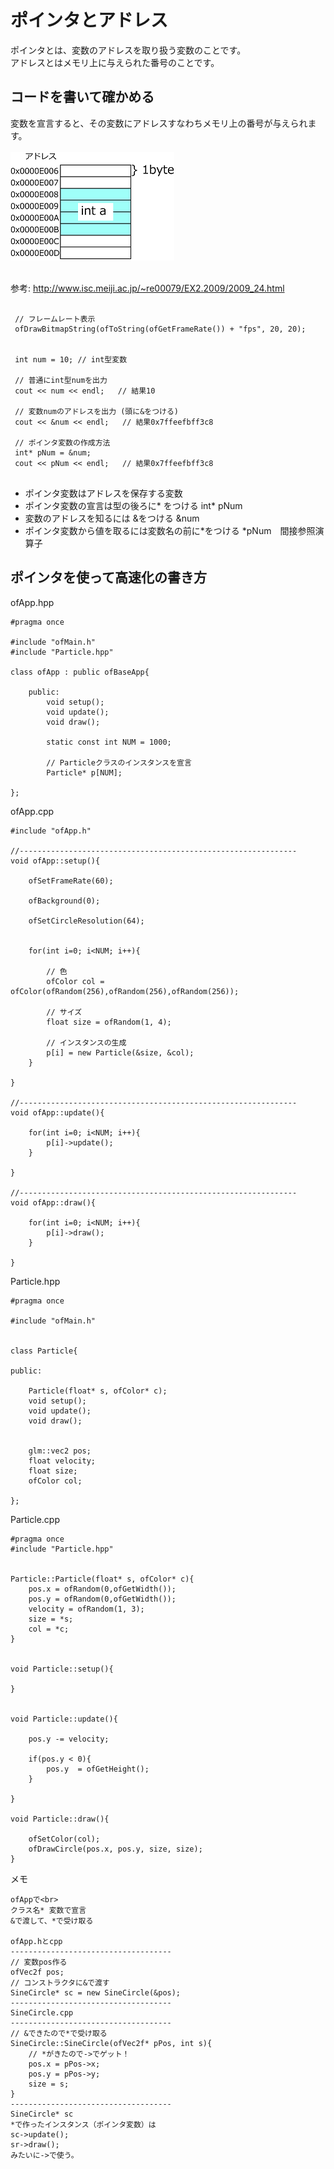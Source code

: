 # ポインタとアドレス
ポインタとは、変数のアドレスを取り扱う変数のことです。<br>
アドレスとはメモリ上に与えられた番号のことです。<br>

## コードを書いて確かめる
変数を宣言すると、その変数にアドレスすなわちメモリ上の番号が与えられます。<br>
<br>
<img src="images/pointa.png">
<br>
<br>

参考:
http://www.isc.meiji.ac.jp/~re00079/EX2.2009/2009_24.html

```

 // フレームレート表示
 ofDrawBitmapString(ofToString(ofGetFrameRate()) + "fps", 20, 20);


 int num = 10; // int型変数

 // 普通にint型numを出力
 cout << num << endl;   // 結果10

 // 変数numのアドレスを出力 (頭に&をつける)
 cout << &num << endl;   // 結果0x7ffeefbff3c8

 // ポインタ変数の作成方法
 int* pNum = &num;
 cout << pNum << endl;   // 結果0x7ffeefbff3c8
 

```



- ポインタ変数はアドレスを保存する変数
- ポインタ変数の宣言は型の後ろに* をつける int* pNum
- 変数のアドレスを知るには &をつける &num
- ポインタ変数から値を取るには変数名の前に*をつける *pNum　間接参照演算子


## ポインタを使って高速化の書き方

ofApp.hpp

```
#pragma once

#include "ofMain.h"
#include "Particle.hpp"

class ofApp : public ofBaseApp{

    public:
        void setup();
        void update();
        void draw();
    
        static const int NUM = 1000;
    
        // Particleクラスのインスタンスを宣言
        Particle* p[NUM];
    
};
```

ofApp.cpp
```
#include "ofApp.h"

//--------------------------------------------------------------
void ofApp::setup(){
    
    ofSetFrameRate(60);
    
    ofBackground(0);
    
    ofSetCircleResolution(64);
    
    
    for(int i=0; i<NUM; i++){
        
        // 色
        ofColor col = ofColor(ofRandom(256),ofRandom(256),ofRandom(256));
        
        // サイズ
        float size = ofRandom(1, 4);
        
        // インスタンスの生成
        p[i] = new Particle(&size, &col);
    }
    
}

//--------------------------------------------------------------
void ofApp::update(){
    
    for(int i=0; i<NUM; i++){
        p[i]->update();
    }

}

//--------------------------------------------------------------
void ofApp::draw(){
    
    for(int i=0; i<NUM; i++){
        p[i]->draw();
    }

}

```

Particle.hpp

```
#pragma once

#include "ofMain.h"


class Particle{
    
public:

    Particle(float* s, ofColor* c);
    void setup();
    void update();
    void draw();
    

    glm::vec2 pos;
    float velocity;
    float size;
    ofColor col;
    
};
```

Particle.cpp

```
#pragma once
#include "Particle.hpp"


Particle::Particle(float* s, ofColor* c){
    pos.x = ofRandom(0,ofGetWidth());
    pos.y = ofRandom(0,ofGetWidth());
    velocity = ofRandom(1, 3);
    size = *s;
    col = *c;
}


void Particle::setup(){

}


void Particle::update(){
    
    pos.y -= velocity;
    
    if(pos.y < 0){
        pos.y  = ofGetHeight();
    }

}

void Particle::draw(){
    
    ofSetColor(col);
    ofDrawCircle(pos.x, pos.y, size, size);
}

```


メモ
```
ofAppで<br>
クラス名* 変数で宣言
&で渡して、*で受け取る

ofApp.hとcpp
------------------------------------
// 変数pos作る
ofVec2f pos;
// コンストラクタに&で渡す
SineCircle* sc = new SineCircle(&pos);
------------------------------------
SineCircle.cpp
------------------------------------
// &できたので*で受け取る
SineCircle::SineCircle(ofVec2f* pPos, int s){
    // *がきたので->でゲット！
    pos.x = pPos->x;
    pos.y = pPos->y;
    size = s;
}
------------------------------------
SineCircle* sc
*で作ったインスタンス（ポインタ変数）は
sc->update();
sr->draw();
みたいに->で使う。
```
